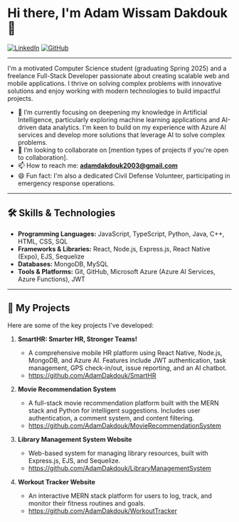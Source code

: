# Hi there, I'm Adam Wissam Dakdouk 👋

<a href="https://www.linkedin.com/in/adamdak1264/" target="_blank"><img src="https://img.shields.io/badge/LinkedIn-0077B5?style=for-the-badge&logo=linkedin&logoColor=white" alt="LinkedIn"></a>
<a href="https://github.com/AdamDakdouk" target="_blank"><img src="https://img.shields.io/badge/GitHub-100000?style=for-the-badge&logo=github&logoColor=white" alt="GitHub"></a>

---

I'm a motivated Computer Science student (graduating Spring 2025) and a freelance Full-Stack Developer passionate about creating scalable web and mobile applications. I thrive on solving complex problems with innovative solutions and enjoy working with modern technologies to build impactful projects.

* 🌱 I’m currently focusing on deepening my knowledge in Artificial Intelligence, particularly exploring machine learning applications and AI-driven data analytics. I'm keen to build on my experience with Azure AI services and develop more solutions that leverage AI to solve complex problems.
* 👯 I’m looking to collaborate on [mention types of projects if you're open to collaboration].
* 📫 How to reach me: **adamdakdouk2003@gmail.com**
* 😄 Fun fact: I'm also a dedicated Civil Defense Volunteer, participating in emergency response operations.

---

## 🛠️ Skills & Technologies

* **Programming Languages:** JavaScript, TypeScript, Python, Java, C++, HTML, CSS, SQL
* **Frameworks & Libraries:** React, Node.js, Express.js, React Native (Expo), EJS, Sequelize
* **Databases:** MongoDB, MySQL
* **Tools & Platforms:** Git, GitHub, Microsoft Azure (Azure AI Services, Azure Functions), JWT

---

## 🚀 My Projects

Here are some of the key projects I've developed:

1.  **SmartHR: Smarter HR, Stronger Teams!**
    * A comprehensive mobile HR platform using React Native, Node.js, MongoDB, and Azure AI. Features include JWT authentication, task management, GPS check-in/out, issue reporting, and an AI chatbot.
    * https://github.com/AdamDakdouk/SmartHR

2.  **Movie Recommendation System**
    * A full-stack movie recommendation platform built with the MERN stack and Python for intelligent suggestions. Includes user authentication, a comment system, and content filtering.
    * https://github.com/AdamDakdouk/MovieRecommendationSystem

3.  **Library Management System Website**
    * Web-based system for managing library resources, built with Express.js, EJS, and Sequelize.
    * https://github.com/AdamDakdouk/LibraryManagementSystem

4.  **Workout Tracker Website**
    * An interactive MERN stack platform for users to log, track, and monitor their fitness routines and goals.
    * https://github.com/AdamDakdouk/WorkoutTracker
